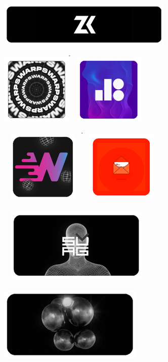 <p style="align:center">

<a target="_blank" href="https://zank.it">
	<img align="center" style="vertical-align:top; margin:20px 0" width="835" src="images/zank.gif" />
</a>


<a target="_blank" href="http://warps.io/">
	<img align="center;" style="vertical-align:top; margin:20px 0" width="204" src="images/warps.gif" />
</a> 
<a target="_blank" href="http://bitrack.io/">
	<img align="center;" style="vertical-align:top; margin:20px 20px" width="204" src="images/bitrack.gif" />
</a> 
<a target="_blank" href="http://warpify.io/">
	<img align="center;" style="vertical-align:top; margin:20px 20px" width="204" src="images/warpify.gif" />
</a>
<a href="mailto:zank@outlook.it">
	<img align="center;" style="vertical-align:top; margin:20px 20px" width="204" src="images/mail.gif" />
</a> 
	

<a target="_blank" href="http://svuag.com/">
	<img align="center;" style="vertical-align:top; margin:20px 20px" width="415" src="images/svuag.gif" />
</a>
<a target="_blank" href="https://gist.github.com/zk-g">
	<img align="center;" style="margin: 20px 0;"  width="415" src="images/gist.gif" />
</a>

</p>
